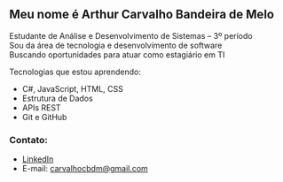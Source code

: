 ## Meu nome é Arthur Carvalho Bandeira de Melo

Estudante de Análise e Desenvolvimento de Sistemas – 3º período  
Sou da área de tecnologia e desenvolvimento de software  
Buscando oportunidades para atuar como estagiário em TI

Tecnologias que estou aprendendo:
- C#, JavaScript, HTML, CSS
- Estrutura de Dados
- APIs REST
- Git e GitHub

### Contato:
- [LinkedIn](https://linkedin.com/in/arthur-carvalho-bandeira-de-melo)
- E-mail: carvalhocbdm@gmail.com
